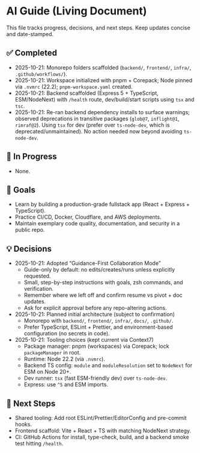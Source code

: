 # AI Guide (Living Document)

This file tracks progress, decisions, and next steps. Keep updates concise and date-stamped.

## ✅ Completed

- 2025-10-21: Monorepo folders scaffolded (`backend/`, `frontend/`, `infra/`, `.github/workflows/`).
- 2025-10-21: Workspace initialized with pnpm + Corepack; Node pinned via `.nvmrc` (22.2); `pnpm-workspace.yaml` created.
- 2025-10-21: Backend scaffolded (Express 5 + TypeScript, ESM/NodeNext) with `/health` route, dev/build/start scripts using `tsx` and `tsc`.
- 2025-10-21: Re-ran backend dependency installs to surface warnings; observed deprecations in transitive packages (`glob@7`, `inflight@1`, `rimraf@2`). Using `tsx` for dev (prefer over `ts-node-dev`, which is deprecated/unmaintained). No action needed now beyond avoiding `ts-node-dev`.

## 🚧 In Progress

- None.

## 🎯 Goals

- Learn by building a production-grade fullstack app (React + Express + TypeScript).
- Practice CI/CD, Docker, Cloudflare, and AWS deployments.
- Maintain exemplary code quality, documentation, and security in a public repo.

## 💡 Decisions

- 2025-10-21: Adopted “Guidance-First Collaboration Mode”
  - Guide-only by default: no edits/creates/runs unless explicitly requested.
  - Small, step-by-step instructions with goals, zsh commands, and verification.
  - Remember where we left off and confirm resume vs pivot + doc updates.
  - Ask for explicit approval before any repo-altering actions.
- 2025-10-21: Planned initial architecture (subject to confirmation)
  - Monorepo with `backend/`, `frontend/`, `infra/`, `docs/`, `.github/`.
  - Prefer TypeScript, ESLint + Prettier, and environment-based configuration (no secrets in code).
- 2025-10-21: Tooling choices (kept current via Context7)
  - Package manager: pnpm (workspaces) via Corepack; lock `packageManager` in root.
  - Runtime: Node 22.2 (via `.nvmrc`).
  - Backend TS config: `module` and `moduleResolution` set to `NodeNext` for ESM on Node 20+.
  - Dev runner: `tsx` (fast ESM-friendly dev) over `ts-node-dev`.
  - Express: use `^5` and ESM imports.

## 📌 Next Steps

- Shared tooling: Add root ESLint/Prettier/EditorConfig and pre-commit hooks.
- Frontend scaffold: Vite + React + TS with matching NodeNext strategy.
- CI: GitHub Actions for install, type-check, build, and a backend smoke test hitting `/health`.
